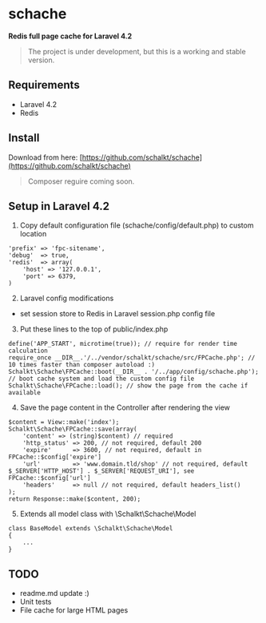 # schache

**Redis full page cache for Laravel 4.2**

> The project is under development, but this is a working and stable version.


Requirements
---
- Laravel 4.2
- Redis

Install
---

Download from here:  [https://github.com/schalkt/schache](https://github.com/schalkt/schache)
> Composer reguire coming soon.

Setup in Laravel 4.2
---
1. Copy default configuration file (schache/config/default.php) to custom location
```
'prefix' => 'fpc-sitename',
'debug'  => true,
'redis'  => array(
    'host' => '127.0.0.1',
    'port' => 6379,
)
```

2. Laravel config modifications
- set session store to Redis in Laravel session.php config file

3. Put these lines to the top of public/index.php 
```
define('APP_START', microtime(true)); // require for render time calculation
require_once __DIR__.'/../vendor/schalkt/schache/src/FPCache.php'; // 10 times faster than composer autoload :)
Schalkt\Schache\FPCache::boot(__DIR__ . '/../app/config/schache.php'); // boot cache system and load the custom config file
Schalkt\Schache\FPCache::load(); // show the page from the cache if available
```
4. Save the page content in the Controller after rendering the view
```
$content = View::make('index');
Schalkt\Schache\FPCache::save(array(
    'content' => (string)$content) // required
    'http_status' => 200, // not required, default 200
	'expire'      => 3600, // not required, default in FPCache::$config['expire']
	'url'         => 'www.domain.tld/shop' // not required, default $_SERVER['HTTP_HOST'] . $_SERVER['REQUEST_URI'], see FPCache::$config['url']
	'headers'     => null // not required, default headers_list()    
);
return Response::make($content, 200);
```
5. Extends all model class with \Schalkt\Schache\Model
```
class BaseModel extends \Schalkt\Schache\Model
{
    ...
}
```

TODO
---
- readme.md update :)
- Unit tests
- File cache for large HTML pages